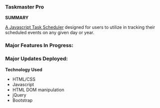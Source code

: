 ### Taskmaster Pro

**SUMMARY**

[A Javascript Task Scheduler](https://devmadia.github.io/taskmaster-pro/index.html) designed for users to utilize in tracking their scheduled events on any given day or year.

### Major Features In Progress:


### Major Updates Deployed:

**Technology Used**
- HTML/CSS
- Javascript
- HTML DOM manipulation
- jQuery 
- Bootstrap